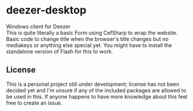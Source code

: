 # deezer-desktop 
Windows client for Deezer  
This is quite literally a basic Form using CefSharp to wrap the website. Basic code to change title when the browser's title changes but no mediakeys or anything else special yet. You might have to install the standalone version of Flash for this to work.


## License 
This is a personal project still under development; license has not been decided yet and I'm unsure if any of the included packages are allowed to be used in this. If anyone happens to have more knowledge about this feel free to create an issue.